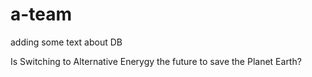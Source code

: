 # a-team


adding some text about DB 



Is Switching to Alternative Enerygy the future to save the Planet Earth?
